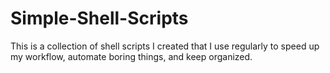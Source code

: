 # Simple-Shell-Scripts

This is a collection of shell scripts I created that I use regularly to speed up my workflow, automate boring things, and keep organized.  
